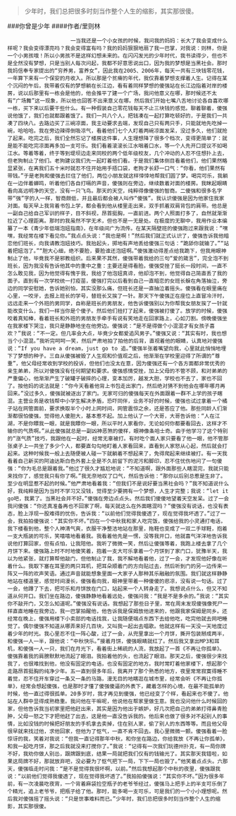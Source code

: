 > 少年时，我们总把很多时刻当作整个人生的缩影，其实那很傻。

###你曾是少年
####作者/里则林

						一当我还是一个小女孩的时候，我问我的妈妈：长大了我会变成什么样呢？我会变得漂亮吗？我会变得富有吗？我的妈妈狠狠地扇了我一巴掌，对我说：则林，你是一个小男孩哦！所以小男孩不是这样幻想未来的。在闪闪发光的少年时代，我书读得少，但也不是全然没有梦想，只是当别人每次问起，我都不好意思说出口，因为我的梦想是当黑社会。那时我妈信奉专家提出的“穷养男，富养女”，因此我在2005、2006年，每天一共有三块钱零花钱，一年算下来有一个保安的月收入。所以那是个贫瘠的年代，我仅靠着梦想支撑着人生。记得在某个沉闷的午后，我带着仅有的梦想躺在长江边，看有着同样梦想的傻强站在长江边指着对岸的楼房，说以后那里有一栋会是他的，他会推平了建一个广场，我问他意义在哪，那时候还不太有“广场舞”这一现象，所以他也回答不出来意义在哪。然后我们开始七嘴八舌地讨论各自喜欢哪一栋，买下来以后要干些什么。有一种假装自己零花钱每天不止三块钱的感觉。聊着聊着，傻强说他饿了，我们也就都跟着饿了。我们一共八个人，把钱凑在一起打算吃顿好的，于是我们一共凑了四块八。去路边买了三碗凉面，我主动要求去端，发现自己只有两只手，只能就地先吃掉一碗，哈哈哈。我在旁边辣得倒吸凉气，看着他们七个人盯着两碗凉面发呆，没过多久，他们就抢了起来。吃完之后，我们全然忘记了楼房这件事，人生理想降了很多个档次，变得更简单了：就是能不能吃完凉面再多加一支可乐。我们看着滚滚长江水咽着口水，等一个人先开口提议不如喝江水。等着等着，终于等到堤坝边走来同校的两个低年级校友，几个冲动的人忍不住想扑上去，但老狗制止了他们。老狗建议我们先一起盯着他们看。于是我们集体侧目看着他们，他们果然略显紧张，在离我们五十米时就忍不住开始用手捂口袋，老狗才长舒一口气：“你看，他们果然有带钱。”于是老狗和傻强去拦住了他们，两位小朋友就这样悻悻地帮我们圆了梦。喝完可乐，我躺在一边伴着蝉鸣，听着他们各自打嗝的声音，傻强则在旁边，继续数着对面的楼房。我眯起眼睛看向高远明净的天空，没有一只飞鸟。那天的天空，纯粹得像傻强的智商。二傻强和很多名字带“强”字的人一样，智商颇低，并且最后都会被人叫作“傻强”。我认识傻强是因为他家住我家对面。每天早上我背着书包上学，都会看到他从楼里走出来，双手抓着双肩背包的肩带。他总是一副自己给自己军训的样子，目不斜视，昂首挺胸，一直前进。两个人照面打多了，自然就渐渐拉近了心理距离。那时的我虽然不学无术，但也不是一无是处。在极度的无聊中，我用作业本编纂了一本《青少年低端泡妞指南》，在年级间广为流传。在某天隔壁班的傻强跑过来跟我说：“嘿嘿，我经常在楼下看见你。”我点点头说：“我也是啊！”然后我们就正式认识了，傻强告诉我他暗恋他们班长，向我请教泡妞技巧。我抬起头，掷地有声地丢给傻强三句话：“跪舔你就输了。”“站着把妞泡了。”“胆大心细，绝不要脸，要脸谁还泡妞啊。”傻强激动得差点给我跪下，但我用眼神制止了他，毕竟我不是邪教组织。后来果不其然，傻强带着我给的三句“爱的箴言”，完全泡不到班长，因为我没有告诉他其中的重中之重：主要还是得看脸。傻强受挫了挺长一段时间，一直不怎么敢见我，因为他觉得有愧于我，我给了他泡妞真谛，他却泡不到，他觉得自己简直丢了我的面子。直到有一次学校统一打疫苗，傻强打完以后看到自己一直暗恋的女班长躲在角落抽泣，旁边的同学安慰她，告诉她别怕，其实没那么痛，但班长还是一直抽泣着摇头。傻强看在眼里痛在心里，一咬牙，去报上班长的学号，替班长又挨了一针。那天下午傻强正在座位上直冒冷汗时，远远走来一个外班的男同学，自称是班长的男朋友，他告诉傻强别以为你帮我女朋友挨了一针就能改变什么，我们一样当你是个傻子。然后他们扭打了起来，傻强被打傻了。放学的时候，傻强咬着真知棒，看着班长和外班的男朋友手牵手有说有笑地走在回家路上，心如刀割。傍晚傻强坐在我家楼下哭泣，我只是静静地坐在他旁边。傻强说：“是不是得做个小混混才有女孩子喜欢？”我说：“不一定。但几率会大点，毕竟少女都爱追风男子。”傻强又说：“其实有时，我也想当个小混混。”我听完呵呵一笑，然后严肃地拍了拍他的后背，直视着他的眼睛，认真地对傻强说：“If you have a dream，just go to 追。”傻强半张着嘴望向我，心里就此悄悄地埋下了梦想的种子。三自从傻强被毁了人生观和价值观之后，他渐渐在学校里迎得了所谓的“尊重”，他父母经常收到学校的投诉，但他们也没太在意，因为傻强还有一个各方面都非常优秀的亲生弟弟，所以对傻强没有任何期望和要求。傻强感情受挫，加上父母的不管不顾，和对弟弟的严重偏心，他渐渐产生了破罐子破摔的心理，变本加厉，越发大胆，学校也不去了，家也不回了。按他妈的说法就是：“你今天看着他背上书包走出家门，然后绝对猜不到他会在哪年哪月再回来。”没过多久，傻强就被逐出了家门。无家可归的傻强每天在外面跟着一群不上学的孩子瞎混。主营业务是收钱帮中小学生解决矛盾，恐吓同伴，业务不好的时候，傻强也试过拿着一个橘子站在网管面前，要求换取半个小时上网时间，网管震惊之余，还是答应了他。那些同龄人们渐渐都很怕傻强，觉得他人傻胆大，基本惹不起。加上他认了一个大哥，大哥告诉他：“人在江湖，不是你瞟我一眼，就是我瞟你一眼，所以平时人家看你，无论如何你都要看回去，这样才不输你的气质啊。”从此傻强就总是一副凶神恶煞的傻样，眼神像条哈士奇。由于他学习了这个特别的“涨气质”技巧，我跟他在一起时，经常无辜被打。有时吃个面人家只要看了他一眼，他不管那张桌子上一共坐了多少个人，都要直勾勾地盯着人家看回来，直看到人家怒从心起，然后就会打起来。这种时候我一般上去随便被人碰一下就躺着不想起来了，免得爬起来继续被打。有一天我看着自己新买的阿迪达斯白色外套上全是不久前留下的泥污和脚印，忍不住忧伤地问了一句傻强：“你为毛总是跟着我。”他过了很久才尴尬地说：“不知道啊，跟外面那些人瞎混完，我就只能来找你了，感觉我只有你了啊。”我无奈地叹了口气，然后告诉他：“那你以后别总惹是生非了。至少在明显惹不起的时候。”他严肃地看着我：“但我们不是说好要当黑社会吗？”我不知道说什么好，我纯粹是因为当时不学习又没钱，觉得至少要拥有一个梦想，人生才完整；我说：“let it go吧，我累了。当黑社会并不好。”傻强在旁边点点头。然后我们傻傻地望着天空发呆。过了一会我问傻强：“你还真准备再也不回家了啊，每天就这么在外面瞎混吗？”傻强没有说话，也没有表态，脸上浮现一股难得的忧伤，告诉我：“以前他们觉得我傻透了，现在觉得我坏透了。”过了一会，我拍拍傻强说：“其实你不坏。”四在一个中秋我和家人吃完饭，傻强给我的小灵通打电话，我下楼看到他，整个人神清气爽，衣服干净整洁地站在那里，拖鞋也变成了一双二手球鞋，抱着一支大瓶装的可乐，笑嘻嘻地看着我。我看着他先是一愣，没等我开口，他就喜气洋洋地告诉我说他打算回家，但有点怕，让我陪他。我听了微微一笑，然后让傻强等着，我跑上楼去拿了几个月饼下来。傻强路上时不时地傻笑着，抱着一支大可乐拿着一个月饼到了家门口，犹豫半天，我以为他紧张，就打算帮他敲门，但他制止了我，我不解地看着他，过了一会，才发现他好像在听着什么。我取下塞在耳里的两只耳机，把耳朵顺着门的方向贴过去，然后听到门的另一边传来一阵又一阵的欢声笑语。通过声音就能想象里面一大家子人那种其乐融融的氛围。我们就这样静静地站在楼道里，感觉时间漫长，傻强看向我，眼神里带着一种傻傻的悲凉，没有说一句话。过了一会，他蹲了下去，把可乐和月饼放在门口，站起来一个人转身走了。我想说点什么，但又不知道从何开口。我们坐在路边，傻强静静地看着远处，傻强问我：“我是不是多余的。”我说：“其实你不敲开门，又怎么知道呢。”傻强没有说话。我想起了那些日子里，常在周末发现傻强像死尸一样直直地睡在我旁边，我一巴掌拍醒他，他告诉我是保姆放他进来的，他跟我家保姆是同乡。还经常在晚上，傻强用楼下小卖部的电话找我，让我随便端点东西下去给他吃，吃完他就去网吧睡觉了。偶尔傻强不知道从哪弄来好几百块，又叫我一起出去唱歌。他就这样有一天没一天地度过着少年的时光。我心里忍不住一阵心酸，过了一会，从兜里拿出一个月饼，撕开包装掰成两半，和傻强一人一半，跟他说：“中秋快乐。”接着月饼，傻强眼睛就红了。然后我又拿出MP3和耳机，和傻强一人一只，我们在月光下，看着街上稀疏的人流，我放起了一首《不再让你孤单》。傻强靠着我的肩膀默默地流起了眼泪。我拍着他的头，也流起了眼泪。那天之后，傻强很少来找我了，也很难找到他，他没有固定的电话，也没有固定的地方。我时常盯着他家楼下，想起那个走路昂首挺胸的纯净少年。五一直到很多年后，我离开了那个熟悉的地方，夜里常常寂寞得睡不着觉，忍不住开车穿过一条又一条的马路，漫无目的地瞎逛在城市里，经常会听《不再让你孤单》，经常会想起傻强，也是那时才懂了傻强傻逼的外表下，藏着怎样的心境，在最不能孤单的时候，他一直过得很孤单。20多岁时，我才再见到傻强，他已经变了个样，看起来也不傻了。他站在人群中显得成熟稳重。我问他在干嘛呢，他说他在帮家里做生意。我也没问他什么时候回的家，但他告诉我当初家里把他赶出来，其实是因为他出于嫉妒，好几次把自己的弟弟打得鼻青脸肿，父母一怒之下才把他赶了出去，这是他一直没告诉我的。他后来也做了很多对不起别人的事情，比如没钱的时候把好朋友的手机拿去卖掉，住在别人家，偷了别人的东西等等。而且他父母很早就来找过他，求他回家，但他为了怄气，一直不肯不回去。我心里微微一颤。傻强看着一脸惊讶的我，笑着对我说：“但我一直记得那年中秋，和你坐在路边，你给我放《不再让你孤单》，和我一起吃月饼，那之后我就没来打搅你了。”我说：“记得有一次我们玩德州扑克，有一局你牌不好，我劝你做人别怂，跟牌跟到底，结果一局就把我们仅有的钱输光了。其实那天我错啦，如果这局牌不好，那就放弃吧，没必要为了怄气把下一局，下下一局也毁了。”他笑着点点头。六那天，傻强临走时问我：“是不是觉得我很坏啊，以前。”然后我想起那个中秋的夜里，傻强跟我说：“以前他们觉得我傻透了，现在觉得我坏透了。”我拍拍傻强说：“其实你不坏。”因为很多年前，有一次凌晨吃夜宵，一个背着麻袋捡空瓶子的老爷爷经过，傻强马上把手上的半支可乐倒了个精光，追上老爷爷，把瓶子给了他。那时，能多喝一支可乐，可是我们的一个小小理想呢。然后我对傻强摇了摇头说：“只是世事难料而已。”少年时，我们总把很多时刻当作整个人生的缩影，其实那很傻。			  		